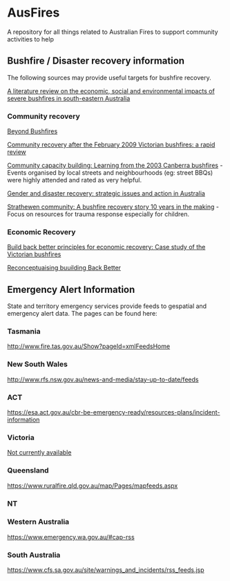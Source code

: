# AusFires
A repository for all things related to Australian Fires to support community activities to help

## Bushfire / Disaster recovery information

The following sources may provide useful targets for bushfire recovery.

[A literature review on the economic, social and environmental impacts of severe bushfires in south-eastern Australia](https://www.ffm.vic.gov.au/__data/assets/pdf_file/0009/21114/Report-87-A-Lit.Rvw-On-The-Economic,-Social-and-Envtal-Impacts-of-Severe-Bushfires-In-SE-Aust..pdf)

### Community recovery
[Beyond Bushfires](https://mspgh.unimelb.edu.au/centres-institutes/centre-for-health-equity/research-group/beyond-bushfires/research/original-beyond-bushfires-study)

[Community recovery after the February
2009 Victorian bushfires: a rapid review](https://www.saxinstitute.org.au/wp-content/uploads/24_Community-recovery-after-2009-Vic-bushfires.pdf)

[Community capacity building: Learning from the 2003 Canberra bushfires](https://ro.uow.edu.au/cgi/viewcontent.cgi?article=3084&context=sspapers) - Events organised by local streets and neighbourhoods (eg: street BBQs) were highly attended and rated as very helpful.

[Gender and disaster recovery: strategic issues and action in Australia](https://ajem.infoservices.com.au/items/AJEM-28-02-12)

[Strathewen community: A bushfire recovery story 10 years in the making](https://emergingminds.com.au/resources/strathewen-community-a-bushfire-recovery-story-10-years-in-the-making/) - Focus on resources for trauma response especially for children. 

### Economic Recovery
[Build back better principles for economic
recovery: Case study of the Victorian
bushfires](https://buildbackbetter.co.nz/wp-content/uploads/2017/02/Economic-Recovery-journal-paper_published.pdf)

[Reconceptuaising buuilding Back Better](https://ir.canterbury.ac.nz/bitstream/handle/10092/10340/12651113_reconceptualising-building-back-better.pdf?sequence=1)

## Emergency Alert Information
State and territory emergency services provide feeds to gespatial and emergency alert data. The pages can be found here:

### Tasmania
http://www.fire.tas.gov.au/Show?pageId=xmlFeedsHome

### New South Wales
http://www.rfs.nsw.gov.au/news-and-media/stay-up-to-date/feeds

### ACT 
https://esa.act.gov.au/cbr-be-emergency-ready/resources-plans/incident-information

### Victoria
[Not currently available](https://vicemergency.zendesk.com/hc/en-gb/articles/235717508-How-do-I-access-the-VicEmergency-data-feed-) 

### Queensland
https://www.ruralfire.qld.gov.au/map/Pages/mapfeeds.aspx

### NT

### Western Australia
https://www.emergency.wa.gov.au/#cap-rss

### South Australia
https://www.cfs.sa.gov.au/site/warnings_and_incidents/rss_feeds.jsp
